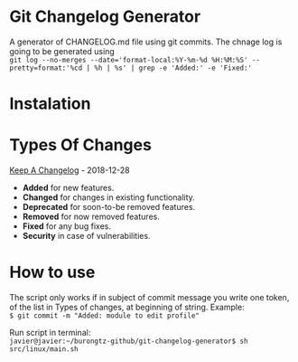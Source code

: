# Git Changelog Generator
A generator of CHANGELOG.md file using git commits.
The chnage log is going to be generated using \
`git log --no-merges --date='format-local:%Y-%m-%d %H:%M:%S' --pretty=format:'%cd | %h | %s' | grep -e 'Added:' -e 'Fixed:'`

# Instalation

# Types Of Changes 
[Keep A Changelog](https://keepachangelog.com/en/1.0.0/) - 2018-12-28
- **Added** for new features.
- **Changed** for changes in existing functionality.
- **Deprecated** for soon-to-be removed features.
- **Removed** for now removed features.
- **Fixed** for any bug fixes.
- **Security** in case of vulnerabilities.

# How to use
The script only works if in subject of commit message you write one token, of the list in Types of changes, at beginning of string.
Example: \
`$ git commit -m "Added: module to edit profile"`

Run script in terminal: \
`javier@javier:~/burongtz-github/git-changelog-generator$ sh src/linux/main.sh`
